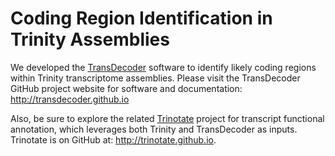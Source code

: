 # Coding Region Identification in Trinity Assemblies

We developed the [TransDecoder](http://transdecoder.github.io) software to identify likely coding regions within Trinity transcriptome assemblies.  Please visit the TransDecoder GitHub project website for software and documentation: <http://transdecoder.github.io>

Also, be sure to explore the related [Trinotate](http://trinotate.github.io) project for transcript functional annotation, which leverages both Trinity and TransDecoder as inputs. Trinotate is on GitHub at: <http://trinotate.github.io>.
